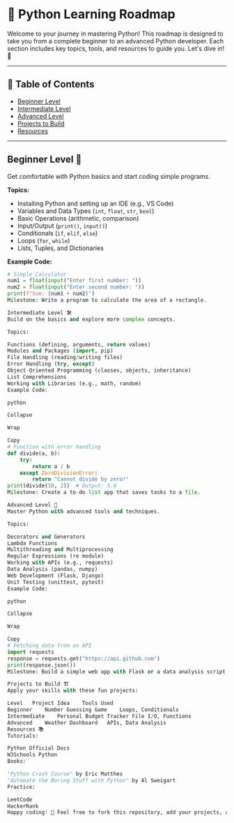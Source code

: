 # 🐍 Python Learning Roadmap

Welcome to your journey in mastering Python! This roadmap is designed to take you from a complete beginner to an advanced Python developer. Each section includes key topics, tools, and resources to guide you. Let's dive in! 🚀

---

## 📌 Table of Contents
- [Beginner Level](#beginner-level)
- [Intermediate Level](#intermediate-level)
- [Advanced Level](#advanced-level)
- [Projects to Build](#projects-to-build)
- [Resources](#resources)

---

## Beginner Level 🐣
Get comfortable with Python basics and start coding simple programs.

**Topics:**
- Installing Python and setting up an IDE (e.g., VS Code)
- Variables and Data Types (`int`, `float`, `str`, `bool`)
- Basic Operations (arithmetic, comparison)
- Input/Output (`print()`, `input()`)
- Conditionals (`if`, `elif`, `else`)
- Loops (`for`, `while`)
- Lists, Tuples, and Dictionaries

**Example Code:**
```python
# Simple Calculator
num1 = float(input("Enter first number: "))
num2 = float(input("Enter second number: "))
print(f"Sum: {num1 + num2}")
Milestone: Write a program to calculate the area of a rectangle.

Intermediate Level 🛠️
Build on the basics and explore more complex concepts.

Topics:

Functions (defining, arguments, return values)
Modules and Packages (import, pip)
File Handling (reading/writing files)
Error Handling (try, except)
Object-Oriented Programming (classes, objects, inheritance)
List Comprehensions
Working with Libraries (e.g., math, random)
Example Code:

python

Collapse

Wrap

Copy
# Function with error handling
def divide(a, b):
    try:
        return a / b
    except ZeroDivisionError:
        return "Cannot divide by zero!"
print(divide(10, 2))  # Output: 5.0
Milestone: Create a to-do list app that saves tasks to a file.

Advanced Level 🚀
Master Python with advanced tools and techniques.

Topics:

Decorators and Generators
Lambda Functions
Multithreading and Multiprocessing
Regular Expressions (re module)
Working with APIs (e.g., requests)
Data Analysis (pandas, numpy)
Web Development (Flask, Django)
Unit Testing (unittest, pytest)
Example Code:

python

Collapse

Wrap

Copy
# Fetching data from an API
import requests
response = requests.get("https://api.github.com")
print(response.json())
Milestone: Build a simple web app with Flask or a data analysis script with pandas.

Projects to Build 🏗️
Apply your skills with these fun projects:

Level	Project Idea	Tools Used
Beginner	Number Guessing Game	Loops, Conditionals
Intermediate	Personal Budget Tracker	File I/O, Functions
Advanced	Weather Dashboard	APIs, Data Analysis
Resources 📚
Tutorials:

Python Official Docs
W3Schools Python
Books:

"Python Crash Course" by Eric Matthes
"Automate the Boring Stuff with Python" by Al Sweigart
Practice:

LeetCode
HackerRank
Happy coding! 🎉 Feel free to fork this repository, add your projects, and track your progress here.